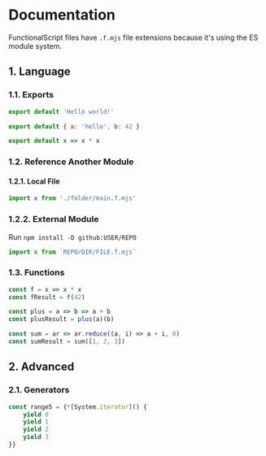 # Documentation

FunctionalScript files have `.f.mjs` file extensions because it's using the ES module system.

## 1. Language

### 1.1. Exports

```js
export default 'Hello world!'
```

```js
export default { a: 'hello', b: 42 }
```

```js
export default x => x * x
```

### 1.2. Reference Another Module

#### 1.2.1. Local File

```js
import x from './folder/main.f.mjs'
```

### 1.2.2. External Module

Run `npm install -D github:USER/REPO`

```js
import x from `REPO/DIR/FILE.f.mjs`
```

### 1.3. Functions

```js
const f = x => x * x
const fResult = f(42)

const plus = a => b => a + b
const plusResult = plus(a)(b)

const sum = ar => ar.reduce((a, i) => a + i, 0)
const sumResult = sum([1, 2, 3])
```

## 2. Advanced

### 2.1. Generators

```js
const range5 = {*[System.iterator]() {
    yield 0
    yield 1
    yield 2
    yield 3
}}
```
